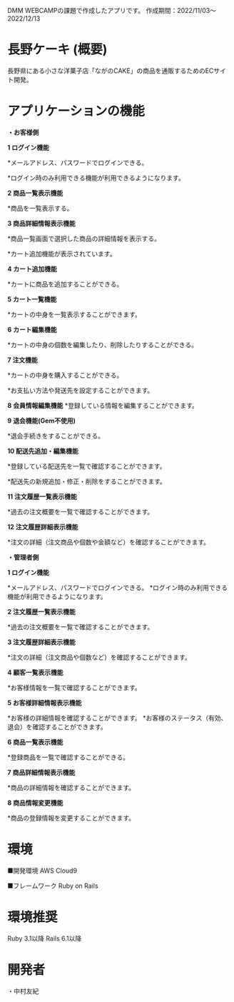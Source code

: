 DMM WEBCAMPの課題で作成したアプリです。
作成期間：2022/11/03〜2022/12/13


# 長野ケーキ (概要)
  長野県にある小さな洋菓子店「ながのCAKE」の商品を通販するためのECサイト開発。

# アプリケーションの機能
**・お客様側**

**1 ログイン機能**

*メールアドレス、パスワードでログインできる。

*ログイン時のみ利用できる機能が利用できるようになります。

**2 商品一覧表示機能**

*商品を一覧表示する。

**3 商品詳細情報表示機能**

*商品一覧画面で選択した商品の詳細情報を表示する。

*カート追加機能が表示されています。

**4 カート追加機能**

*カートに商品を追加することができる。

**5 カート一覧機能**

*カートの中身を一覧表示することができます。

**6 カート編集機能**

*カートの中身の個数を編集したり、削除したりすることができる。

**7 注文機能**

*カートの中身を購入することができる。

*お支払い方法や発送先を設定することができます。

**8 会員情報編集機能**
*登録している情報を編集することができます。

**9 退会機能(Gem不使用)**

*退会手続きをすることができる。

**10 配送先追加・編集機能**

*登録している配送先を一覧で確認することができます。

*配送先の新規追加・修正・削除をすることができます。

**11 注文履歴一覧表示機能**

*過去の注文概要を一覧で確認することができます。

**12 注文履歴詳細表示機能**

*注文の詳細（注文商品や個数や金額など）を確認することができます。


**・管理者側**

**1 ログイン機能**

*メールアドレス、パスワードでログインできる。
*ログイン時のみ利用できる機能が利用できるようになります。

**2 注文履歴一覧表示機能**

*過去の注文概要を一覧で確認することができます。

**3 注文履歴詳細表示機能**

*注文の詳細（注文商品や個数など）を確認することができます。

**4 顧客一覧表示機能**

*お客様情報を一覧で確認することができます。

**5 お客様詳細情報表示機能**

*お客様の詳細情報を確認することができます。
*お客様のステータス（有効、退会）を確認することができます。

**6 商品一覧表示機能**

*登録商品を一覧で確認することができる。

**7 商品詳細情報表示機能**

*商品の詳細情報を確認することができます。

**8 商品情報変更機能**

*商品の登録情報を変更することができます。


# 環境
■開発環境  AWS Cloud9

■フレームワーク  Ruby on Rails

# 環境推奨
Ruby 3.1以降 Rails 6.1以降

# 開発者
・中村友紀